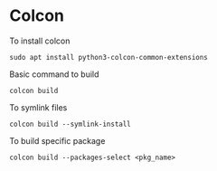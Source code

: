 # Colcon

To install colcon

`sudo apt install python3-colcon-common-extensions`

Basic command to build

` colcon build `

To symlink files

` colcon build --symlink-install `

To build specific package 

` colcon build --packages-select <pkg_name> `